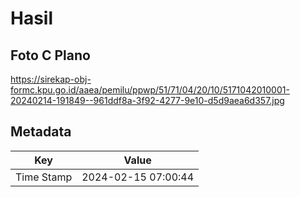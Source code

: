 # Hasil

## Foto C Plano

https://sirekap-obj-formc.kpu.go.id/aaea/pemilu/ppwp/51/71/04/20/10/5171042010001-20240214-191849--961ddf8a-3f92-4277-9e10-d5d9aea6d357.jpg


## Metadata

| Key        | Value               |
| ---------- | ------------------- |
| Time Stamp | 2024-02-15 07:00:44 |



